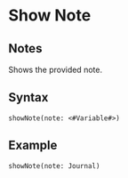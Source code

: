 # Show Note

## Notes
Shows the provided note.

## Syntax

```
showNote(note: <#Variable#>)
```

## Example
```
showNote(note: Journal)
```